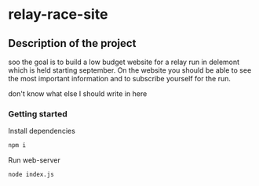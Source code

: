 # relay-race-site
## Description of the project
soo the goal is to build a low budget website for a relay run in delemont which is held starting september. On the website you should be able to see the most important information and to subscribe yourself for the run. 

don't know what else I should write in here

### Getting started
Install dependencies
```zsh
npm i
```

Run web-server
```zsh
node index.js
```
